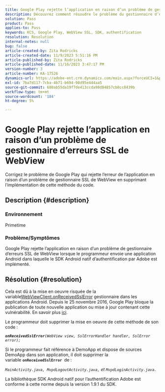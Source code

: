 ```yaml
---
title: Google Play rejette l’application en raison d’un problème de gestionnaire d’erreurs SSL de WebView
description: Découvrez comment résoudre le problème du gestionnaire d’erreurs de l’application de rejets Google Play.
solution: Pass
product: Pass
applies-to: Pass
keywords: KCS, Google Play, WebView SSL, SDK, authentification
resolution: Resolution
internal-notes: null
bug: false
article-created-by: Zita Rodricks
article-created-date: 11/9/2023 5:51:16 PM
article-published-by: Zita Rodricks
article-published-date: 11/16/2023 3:47:17 PM
version-number: 3
article-number: KA-17526
dynamics-url: https://adobe-ent.crm.dynamics.com/main.aspx?forceUCI=1&pagetype=entityrecord&etn=knowledgearticle&id=12e77291-287f-ee11-8179-6045bd006b4b
exl-id: 7ba7d117-7cba-4b71-b694-98d95e444aa5
source-git-commit: 680ab55da19f7de413ccda98d84857cb8cc8439b
workflow-type: tm+mt
source-wordcount: '184'
ht-degree: 5%

---
```


# Google Play rejette l’application en raison d’un problème de gestionnaire d’erreurs SSL de WebView


Corrigez le problème de Google Play qui rejette l’erreur de l’application en raison d’un problème de gestionnaire SSL de WebView en supprimant l’implémentation de cette méthode du code.

## Description {#description}


### <b>Environnement</b>

Primetime



### <b>Problème/Symptômes</b>

Google Play rejette l’application en raison d’un problème de gestionnaire d’erreurs SSL de WebView lorsque le programmeur envoie une application Android dans laquelle le SDK Android natif d’authentification par Adobe est implémenté.


## Résolution {#resolution}


Cela est dû à la mise en oeuvre risquée de la variable[WebViewClient.onReceivedSslError](https://developer.android.com/reference/android/webkit/WebViewClient.html#onReceivedSslError%28android.webkit.WebView,%20android.webkit.SslErrorHandler,%20android.net.http.SslError%29) gestionnaire dans les applications Android. Depuis le 25 novembre 2016, Google Play bloque la publication de toute nouvelle application ou mise à jour contenant cette vulnérabilité. En savoir plus [ici](https://support.google.com/faqs/answer/7071387?hl=fr).

Le programmeur doit supprimer la mise en oeuvre de cette méthode de son code :

<b>*`onReceivedSslError`</b>`(WebView view, SslErrorHandler handler, SslError error);`*

Si le programmeur fait référence à DemoApp et dispose de sources DemoApp dans son application, il doit supprimer la variable <b>`onReceivedSslError `</b>de :

*`MainActivity.java, MvpdLogoutActivity.java,` et `MvpdLoginActivity.java.`*

La bibliothèque SDK Android natif pour l’authentification Adobe est conforme à cette norme depuis la version 1.9.1 du SDK.
